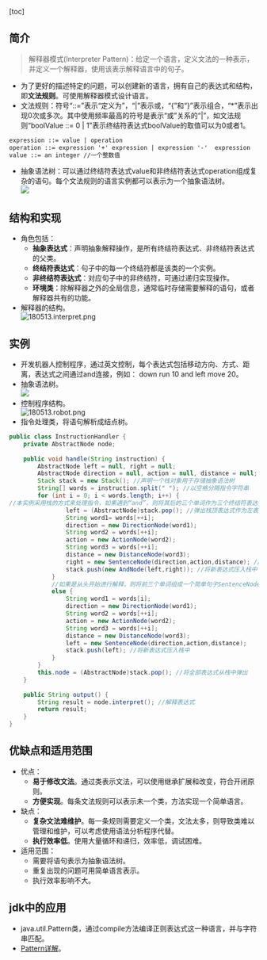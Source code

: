 [toc]
## 简介 ##
> 解释器模式(Interpreter Pattern)：给定一个语言，定义文法的一种表示，并定义一个解释器，使用该表示解释语言中的句子。

- 为了更好的描述特定的问题，可以创建新的语言，拥有自己的表达式和结构，即**文法规则**。可使用解释器模式设计语言。
- 文法规则：符号“::=”表示“定义为”，“|”表示或，“{”和“}”表示组合，“*”表示出现0次或多次。其中使用频率最高的符号是表示“或”关系的“|”，如文法规则“boolValue ::= 0 | 1”表示终结符表达式boolValue的取值可以为0或者1。
```txt
expression ::= value | operation
operation ::= expression '+' expression | expression '-'  expression
value ::= an integer //一个整数值
```

- 抽象语法树：可以通过终结符表达式value和非终结符表达式operation组成复杂的语句。每个文法规则的语言实例都可以表示为一个抽象语法树。<br>![](http://my.csdn.net/uploads/201207/03/1341331162_2919.jpg)

## 结构和实现 ##
- 角色包括：
    - **抽象表达式**：声明抽象解释操作，是所有终结符表达式、非终结符表达式的父类。
    - **终结符表达式**：句子中的每一个终结符都是该类的一个实例。
    - **非终结符表达式**：对应句子中的非终结符，可通过递归实现操作。
    - **环境类**：除解释器之外的全局信息，通常临时存储需要解释的语句，或者解释器共有的功能。
- 解释器的结构。<br>![180513.interpret.png](https://img-blog.csdn.net/20180513145204390)

## 实例 ##
- 开发机器人控制程序，通过英文控制，每个表达式包括移动方向、方式、距离，表达式之间通过and连接，例如： down run 10 and left move 20。
- 抽象语法树。<br>![](http://my.csdn.net/uploads/201207/04/1341331816_4096.jpg)
- 控制程序结构。<br>![180513.robot.png](https://img-blog.csdn.net/20180513145311497)
- 指令处理类，将语句解析成结点树。
```java
public class InstructionHandler {  
    private AbstractNode node;  
      
    public void handle(String instruction) {  
        AbstractNode left = null, right = null;  
        AbstractNode direction = null, action = null, distance = null;  
        Stack stack = new Stack(); //声明一个栈对象用于存储抽象语法树  
        String[] words = instruction.split(" "); //以空格分隔指令字符串  
        for (int i = 0; i < words.length; i++) {  
//本实例采用栈的方式来处理指令，如果遇到“and”，则将其后的三个单词作为三个终结符表达式连成一个简单句子SentenceNode作为“and”的右表达式，而将从栈顶弹出的表达式作为“and”的左表达式，最后将新的“and”表达式压入栈中。                   if (words[i].equalsIgnoreCase("and")) {  
                left = (AbstractNode)stack.pop(); //弹出栈顶表达式作为左表达式  
                String word1= words[++i];  
                direction = new DirectionNode(word1);  
                String word2 = words[++i];  
                action = new ActionNode(word2);  
                String word3 = words[++i];  
                distance = new DistanceNode(word3);  
                right = new SentenceNode(direction,action,distance); //右表达式  
                stack.push(new AndNode(left,right)); //将新表达式压入栈中  
            }  
            //如果是从头开始进行解释，则将前三个单词组成一个简单句子SentenceNode并将该句子压入栈中  
            else {  
                String word1 = words[i];  
                direction = new DirectionNode(word1);  
                String word2 = words[++i];  
                action = new ActionNode(word2);  
                String word3 = words[++i];  
                distance = new DistanceNode(word3);  
                left = new SentenceNode(direction,action,distance);  
                stack.push(left); //将新表达式压入栈中  
            }  
        }  
        this.node = (AbstractNode)stack.pop(); //将全部表达式从栈中弹出  
    }  
      
    public String output() {  
        String result = node.interpret(); //解释表达式  
        return result;  
    }  
}  
```

## 优缺点和适用范围 ##
- 优点：
    - **易于修改文法**。通过类表示文法，可以使用继承扩展和改变，符合开闭原则。
    - **方便实现**。每条文法规则可以表示未一个类，方法实现一个简单语言。
- 缺点：
    - **复杂文法难维护**。每一条规则需要定义一个类，文法太多，则导致类难以管理和维护，可以考虑使用语法分析程序代替。
    - **执行效率低**。使用大量循环和递归，效率低，调试困难。
- 适用范围：
    - 需要将语句表示为抽象语法树。
    - 重复出现的问题可用简单语言表示。
    - 执行效率影响不大。

## jdk中的应用 ##
- java.util.Pattern类，通过compile方法编译正则表达式这一种语言，并与字符串匹配。
- [Pattern详解](https://blog.csdn.net/en_reading/article/details/52549831)。